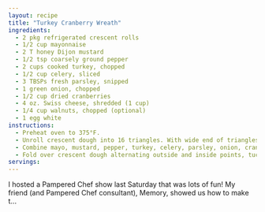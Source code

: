```yaml
---
layout: recipe
title: "Turkey Cranberry Wreath"
ingredients:
  - 2 pkg refrigerated crescent rolls
  - 1/2 cup mayonnaise
  - 2 T honey Dijon mustard
  - 1/2 tsp coarsely ground pepper
  - 2 cups cooked turkey, chopped
  - 1/2 cup celery, sliced
  - 3 TBSPs fresh parsley, snipped
  - 1 green onion, chopped
  - 1/2 cup dried cranberries
  - 4 oz. Swiss cheese, shredded (1 cup)
  - 1/4 cup walnuts, chopped (optional)
  - 1 egg white
instructions:
  - Preheat oven to 375°F.
  - Unroll crescent dough into 16 triangles. With wide end of triangles toward the center, arrange 8 triangles in a circle on a pizza pan or stone. Corners of the wide ends will touch and points will extend 1 inch beyond the edge of the pan. Lay they remaining 8 triangles in the opposite direction with the points toward the center and the wide ends between the other 
  - Combine mayo, mustard, pepper, turkey, celery, parsley, onion, cranberries, cheese, and nuts if desired. Mix well until combined. Spread turkey mixture in a ring around center of crescent rolls.
  - Fold over crescent dough alternating outside and inside points, tucking ends under. Brush with egg white. Bake 25-30 minutes.
servings: 
---
```


 I hosted a Pampered Chef show last Saturday that was lots of fun! My friend (and Pampered Chef consultant), Memory, showed us how to make t...

